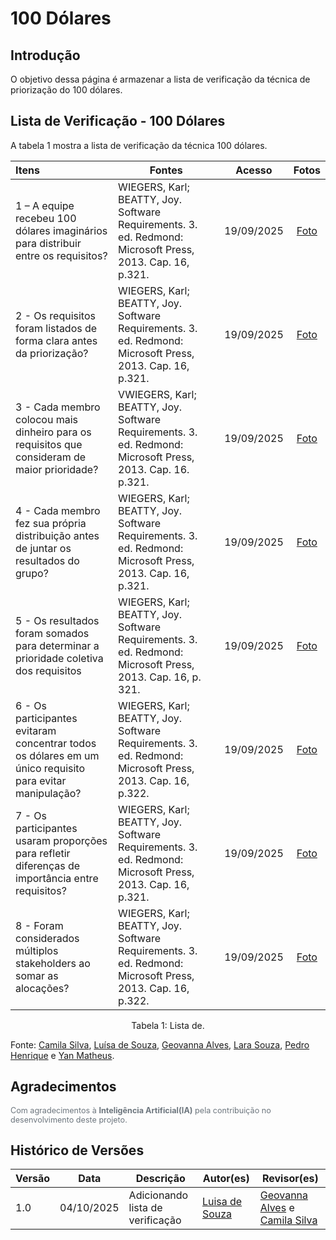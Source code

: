 # 100 Dólares

## Introdução

O objetivo dessa página é armazenar a lista de verificação da técnica de priorização do 100 dólares.

## Lista de Verificação - 100 Dólares

A tabela 1 mostra a lista de verificação da técnica 100 dólares.

| Itens                                                                                                     | Fontes                                                                                                     |   Acesso   |                       Fotos                        |
| :-------------------------------------------------------------------------------------------------------- | ---------------------------------------------------------------------------------------------------------- | :--------: | :------------------------------------------------: |
| 1 – A equipe recebeu 100 dólares imaginários para distribuir entre os requisitos?                         | WIEGERS, Karl; BEATTY, Joy. Software Requirements. 3. ed. Redmond: Microsoft Press, 2013. Cap. 16, p.321.  | 19/09/2025 | [Foto](https://i.postimg.cc/rmbJ0d9M/apagar-1.jpg) |
| 2 \- Os requisitos foram listados de forma clara antes da priorização?                                    | WIEGERS, Karl; BEATTY, Joy. Software Requirements. 3. ed. Redmond: Microsoft Press, 2013. Cap. 16, p.321.  | 19/09/2025 |  [Foto](https://i.postimg.cc/B6NrdCsT/apagar.jpg)  |
| 3 \- Cada membro colocou mais dinheiro para os requisitos que consideram de maior prioridade?             | VWIEGERS, Karl; BEATTY, Joy. Software Requirements. 3. ed. Redmond: Microsoft Press, 2013. Cap. 16. p.321. | 19/09/2025 | [Foto](https://i.postimg.cc/SxTzNBrD/apagar2.jpg)  |
| 4 \- Cada membro fez sua própria distribuição antes de juntar os resultados do grupo?                     | WIEGERS, Karl; BEATTY, Joy. Software Requirements. 3. ed. Redmond: Microsoft Press, 2013. Cap. 16, p.321.  | 19/09/2025 | [Foto](https://i.postimg.cc/qRZmsD43/apagar4.jpg)  |
| 5 \- Os resultados foram somados para determinar a prioridade coletiva dos requisitos                     | WIEGERS, Karl; BEATTY, Joy. Software Requirements. 3. ed. Redmond: Microsoft Press, 2013. Cap. 16, p. 321. | 19/09/2025 | [Foto](https://i.postimg.cc/RVwkm9MJ/apagar-5.jpg) |
| 6 \- Os participantes evitaram concentrar todos os dólares em um único requisito para evitar manipulação? | WIEGERS, Karl; BEATTY, Joy. Software Requirements. 3. ed. Redmond: Microsoft Press, 2013. Cap. 16, p.322.  | 19/09/2025 | [Foto](https://i.postimg.cc/3wz1W4Bz/apagar6.jpg)  |
| 7 \- Os participantes usaram proporções para refletir diferenças de importância entre requisitos?         | WIEGERS, Karl; BEATTY, Joy. Software Requirements. 3. ed. Redmond: Microsoft Press, 2013. Cap. 16, p.321.  | 19/09/2025 | [Foto](https://i.postimg.cc/3RgXRLWZ/apagar7.jpg)  |
| 8 \- Foram considerados múltiplos stakeholders ao somar as alocações?                                     | WIEGERS, Karl; BEATTY, Joy. Software Requirements. 3. ed. Redmond: Microsoft Press, 2013. Cap. 16, p.322.  | 19/09/2025 | [Foto](https://i.postimg.cc/brytvpKH/apagar8.jpg)  |

<figcaption align="center">Tabela 1: Lista de.</figcaption>

Fonte: [Camila Silva](https://github.com/CamilaSilvaC), [Luísa de Souza](https://github.com/luisa12ll), [Geovanna Alves](https://github.com/GeovannaUmbelino), [Lara Souza](https://github.com/mel14-hub), [Pedro Henrique](https://github.com/pedrohpsantos) e [Yan Matheus](https://github.com/Yanmatheus0812).

## Agradecimentos

<div style="text-align:left; font-size:0.9em; color:#6c757d; margin-top:1em;">
  Com agradecimentos à <b>Inteligência Artificial(IA)</b> pela contribuição no desenvolvimento deste projeto.
</div>


## Histórico de Versões

| Versão | Data       | Descrição                        | Autor(es)                                      | Revisor(es)                                                                                             |
| ------ | ---------- | -------------------------------- | ---------------------------------------------- | ------------------------------------------------------------------------------------------------------- |
| 1.0    | 04/10/2025 | Adicionando lista de verificação | [Luisa de Souza](https://github.com/Luisa12ll) | [Geovanna Alves](https://github.com/GeovannaUmbelino) e [Camila Silva](https://github.com/CamilaSilvaC) |
